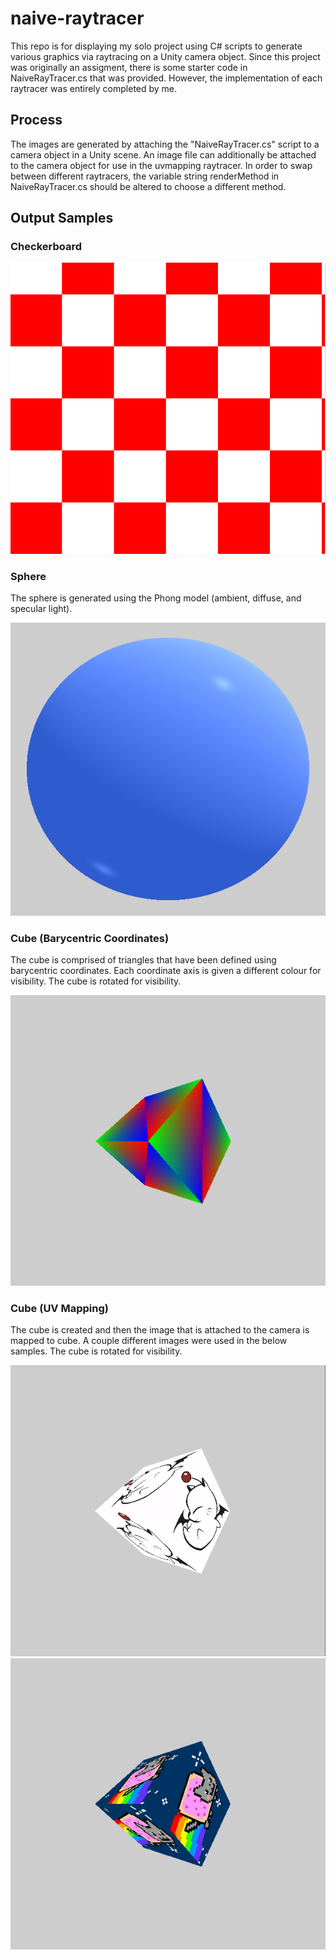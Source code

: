 # naive-raytracer
This repo is for displaying my solo project using C# scripts to generate various graphics via raytracing on a Unity camera object.
Since this project was originally an assigment, there is some starter code in NaiveRayTracer.cs that was provided. However, the implementation of each raytracer was entirely completed by me.

## Process
The images are generated by attaching the "NaiveRayTracer.cs" script to a camera object in a Unity scene. An image file can additionally be attached to the camera object for use in the uvmapping raytracer.
In order to swap between different raytracers, the variable string renderMethod in NaiveRayTracer.cs should be altered to choose a different method.

## Output Samples

### Checkerboard

![](checkboard.png)

### Sphere
The sphere is generated using the Phong model (ambient, diffuse, and specular light).

![](sphere.png)

### Cube (Barycentric Coordinates)

The cube is comprised of triangles that have been defined using barycentric coordinates. Each coordinate axis is given a different colour for visibility.
The cube is rotated for visibility.

![](barycentric.png)

### Cube (UV Mapping)

The cube is created and then the image that is attached to the camera is mapped to cube. A couple different images were used in the below samples.
The cube is rotated for visibility.

![](uvmap.png) ![](uvmapnyan.png)
